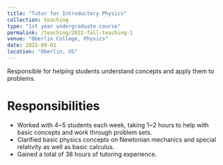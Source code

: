 ```yaml
---
title: "Tutor for Introductory Physics"
collection: teaching
type: "1st year undergraduate course"
permalink: /teaching/2022-fall-teaching-1
venue: "Oberlin College, Physics"
date: 2022-09-01
location: "Oberlin, US"
---
```


Responsible for helping students understand concepts and apply them to problems. 

Responsibilities
======
- Worked with 4~5 students each week, taking 1~2 hours to help with basic concepts and work through problem sets. 
- Clarified basic physics concepts on Newtonian mechanics and special relativity as well as basic calculus. 
- Gained a total of 38 hours of tutoring experience.
